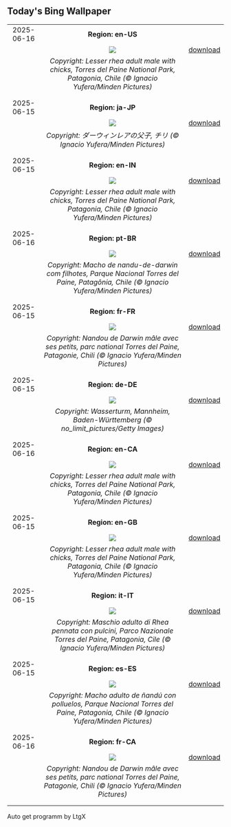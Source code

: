 ## Today's Bing Wallpaper
|      |      |      |
| :----: | :----: | :----: |
|2025-06-16|**Region: en-US**||
||![](https://www.bing.com/th?id=OHR.RheaDad_EN-US1643943847_UHD.jpg&pid=hp&w=1152&h=648&rs=1&c=4)| [download](https://www.bing.com/th?id=OHR.RheaDad_EN-US1643943847_UHD.jpg)|
||*Copyright: Lesser rhea adult male with chicks, Torres del Paine National Park, Patagonia, Chile (© Ignacio Yufera/Minden Pictures)*
||
|||
|2025-06-15|**Region: ja-JP**||
||![](https://www.bing.com/th?id=OHR.RheaDad_JA-JP7457572073_UHD.jpg&pid=hp&w=1152&h=648&rs=1&c=4)| [download](https://www.bing.com/th?id=OHR.RheaDad_JA-JP7457572073_UHD.jpg)|
||*Copyright: ダーウィンレアの父子, チリ (© Ignacio Yufera/Minden Pictures)*
||
|||
|2025-06-15|**Region: en-IN**||
||![](https://www.bing.com/th?id=OHR.RheaDad_EN-IN8515759531_UHD.jpg&pid=hp&w=1152&h=648&rs=1&c=4)| [download](https://www.bing.com/th?id=OHR.RheaDad_EN-IN8515759531_UHD.jpg)|
||*Copyright: Lesser rhea adult male with chicks, Torres del Paine National Park, Patagonia, Chile (© Ignacio Yufera/Minden Pictures)*
||
|||
|2025-06-16|**Region: pt-BR**||
||![](https://www.bing.com/th?id=OHR.RheaDad_PT-BR0280530641_UHD.jpg&pid=hp&w=1152&h=648&rs=1&c=4)| [download](https://www.bing.com/th?id=OHR.RheaDad_PT-BR0280530641_UHD.jpg)|
||*Copyright: Macho de nandu-de-darwin com filhotes, Parque Nacional Torres del Paine, Patagônia, Chile (© Ignacio Yufera/Minden Pictures)*
||
|||
|2025-06-15|**Region: fr-FR**||
||![](https://www.bing.com/th?id=OHR.RheaDad_FR-FR4814094029_UHD.jpg&pid=hp&w=1152&h=648&rs=1&c=4)| [download](https://www.bing.com/th?id=OHR.RheaDad_FR-FR4814094029_UHD.jpg)|
||*Copyright: Nandou de Darwin mâle avec ses petits, parc national Torres del Paine, Patagonie, Chili (© Ignacio Yufera/Minden Pictures)*
||
|||
|2025-06-15|**Region: de-DE**||
||![](https://www.bing.com/th?id=OHR.WatertowerMannheim_DE-DE8334179684_UHD.jpg&pid=hp&w=1152&h=648&rs=1&c=4)| [download](https://www.bing.com/th?id=OHR.WatertowerMannheim_DE-DE8334179684_UHD.jpg)|
||*Copyright: Wasserturm, Mannheim, Baden-Württemberg (© no_limit_pictures/Getty Images)*
||
|||
|2025-06-16|**Region: en-CA**||
||![](https://www.bing.com/th?id=OHR.RheaDad_EN-CA4283267159_UHD.jpg&pid=hp&w=1152&h=648&rs=1&c=4)| [download](https://www.bing.com/th?id=OHR.RheaDad_EN-CA4283267159_UHD.jpg)|
||*Copyright: Lesser rhea adult male with chicks, Torres del Paine National Park, Patagonia, Chile (© Ignacio Yufera/Minden Pictures)*
||
|||
|2025-06-15|**Region: en-GB**||
||![](https://www.bing.com/th?id=OHR.RheaDad_EN-GB7667641809_UHD.jpg&pid=hp&w=1152&h=648&rs=1&c=4)| [download](https://www.bing.com/th?id=OHR.RheaDad_EN-GB7667641809_UHD.jpg)|
||*Copyright: Lesser rhea adult male with chicks, Torres del Paine National Park, Patagonia, Chile (© Ignacio Yufera/Minden Pictures)*
||
|||
|2025-06-15|**Region: it-IT**||
||![](https://www.bing.com/th?id=OHR.RheaDad_IT-IT4866399219_UHD.jpg&pid=hp&w=1152&h=648&rs=1&c=4)| [download](https://www.bing.com/th?id=OHR.RheaDad_IT-IT4866399219_UHD.jpg)|
||*Copyright: Maschio adulto di Rhea pennata con pulcini, Parco Nazionale Torres del Paine, Patagonia, Cile (© Ignacio Yufera/Minden Pictures)*
||
|||
|2025-06-15|**Region: es-ES**||
||![](https://www.bing.com/th?id=OHR.RheaDad_ES-ES9999398761_UHD.jpg&pid=hp&w=1152&h=648&rs=1&c=4)| [download](https://www.bing.com/th?id=OHR.RheaDad_ES-ES9999398761_UHD.jpg)|
||*Copyright: Macho adulto de ñandú con polluelos, Parque Nacional Torres del Paine, Patagonia, Chile (© Ignacio Yufera/Minden Pictures)*
||
|||
|2025-06-16|**Region: fr-CA**||
||![](https://www.bing.com/th?id=OHR.RheaDad_FR-CA9162374279_UHD.jpg&pid=hp&w=1152&h=648&rs=1&c=4)| [download](https://www.bing.com/th?id=OHR.RheaDad_FR-CA9162374279_UHD.jpg)|
||*Copyright: Nandou de Darwin mâle avec ses petits, parc national Torres del Paine, Patagonie, Chili (© Ignacio Yufera/Minden Pictures)*
||
|||

Auto get programm by LtgX
